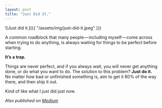 ```yaml
---
layout: post
title: "Just Did It."
---
```


![Just did it.]({{ "/assets/img/just-did-it.jpeg" }})

A common roadblock that many people — including myself — come across when trying to do anything, is always waiting for things to be perfect before starting.

**It’s a trap.**

Things are never perfect, and if you always wait, you will never get anything done, or do what you want to do.
The solution to this problem? **Just do it.** No matter how bad or unfinished something is, aim to get it 80% of the way there, and then ship it out.

Kind of like what I just did just now.

*Also published on [Medium](https://medium.com/@LeNPaul/just-did-it-fe0ae59d4379)*
